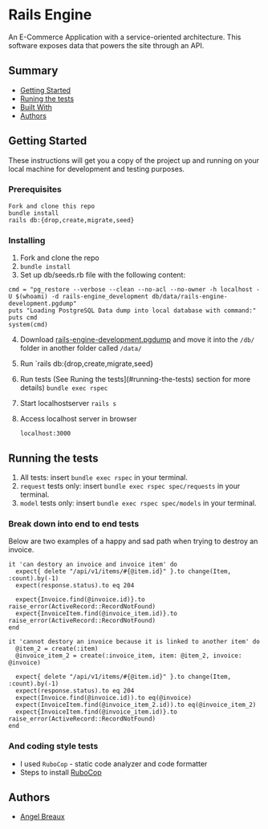 # Rails Engine

An E-Commerce Application with a service-oriented architecture. This software exposes data that powers the site through an API.

## Summary

  - [Getting Started](#getting-started)
  - [Runing the tests](#running-the-tests)
  - [Built With](#built-with)
  - [Authors](#authors)

## Getting Started

These instructions will get you a copy of the project up and running on
your local machine for development and testing purposes.

### Prerequisites

    Fork and clone this repo
    bundle install
    rails db:{drop,create,migrate,seed}

### Installing

1. Fork and clone the repo
2. `bundle install`
3. Set up db/seeds.rb file with the following content:
```
cmd = "pg_restore --verbose --clean --no-acl --no-owner -h localhost -U $(whoami) -d rails-engine_development db/data/rails-engine-development.pgdump"
puts "Loading PostgreSQL Data dump into local database with command:"
puts cmd
system(cmd)
```
4. Download [rails-engine-development.pgdump](https://raw.githubusercontent.com/turingschool/backend-curriculum-site/gh-pages/module3/projects/rails_engine/rails-engine-development.pgdump) and move it into the `/db/` folder in another folder called `/data/`
5. Run `rails db:{drop,create,migrate,seed}
6. Run tests (See Runing the tests](#running-the-tests) section for more details)
    `bundle exec rspec`
7. Start localhostserver
    `rails s`
8. Access localhost server in browser

    `localhost:3000`


## Running the tests

1. All tests: insert `bundle exec rspec` in your terminal.
2. `request` tests only: insert `bundle exec rspec spec/requests` in your terminal.
3. `model` tests only: insert `bundle exec rspec spec/models` in your terminal.

### Break down into end to end tests

Below are two examples of a happy and sad path when trying to destroy an invoice.

    it 'can destory an invoice and invoice item' do
      expect{ delete "/api/v1/items/#{@item.id}" }.to change(Item, :count).by(-1)
      expect(response.status).to eq 204

      expect{Invoice.find(@invoice.id)}.to raise_error(ActiveRecord::RecordNotFound)
      expect{InvoiceItem.find(@invoice_item.id)}.to raise_error(ActiveRecord::RecordNotFound)
    end
    
    it 'cannot destory an invoice because it is linked to another item' do
      @item_2 = create(:item)
      @invoice_item_2 = create(:invoice_item, item: @item_2, invoice: @invoice)
      
      expect{ delete "/api/v1/items/#{@item.id}" }.to change(Item, :count).by(-1)
      expect(response.status).to eq 204
      expect(Invoice.find(@invoice.id)).to eq(@invoice)
      expect(InvoiceItem.find(@invoice_item_2.id)).to eq(@invoice_item_2)
      expect{InvoiceItem.find(@invoice_item.id)}.to raise_error(ActiveRecord::RecordNotFound)
    end

### And coding style tests

* I used `RuboCop` - static code analyzer and code formatter
* Steps to install [RuboCop](https://github.com/rubocop/rubocop)

## Authors

  - [Angel Breaux](https://github.com/abreaux26)
